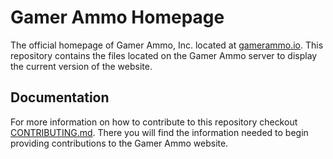 # Gamer Ammo Homepage
The official homepage of Gamer Ammo, Inc. located at [gamerammo.io](https://gamerammo.io). This repository contains the files located on the Gamer Ammo server to display the current version of the website.

## Documentation
For more information on how to contribute to this repository checkout [CONTRIBUTING.md](docs/CONTRIBUTING.md). There you will find the information needed to begin providing contributions to the Gamer Ammo website.
